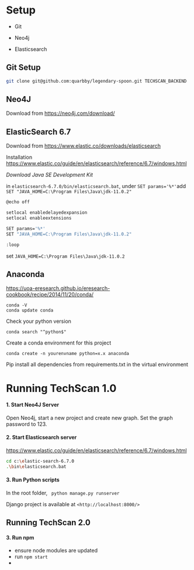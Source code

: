 # Setup 

- Git

- Neo4j

- Elasticsearch

  

## Git Setup

```bash
git clone git@github.com:quarbby/legendary-spoon.git TECHSCAN_BACKEND
```



## Neo4J

Download from https://neo4j.com/download/ 

## ElasticSearch 6.7

Download from <https://www.elastic.co/downloads/elasticsearch>

Installation https://www.elastic.co/guide/en/elasticsearch/reference/6.7/windows.html



_Download Java SE Development Kit_

in `elasticsearch-6.7.0/bin/elasticsearch.bat`, under `SET params='%*'`add `SET "JAVA_HOME=C:\Program Files\Java\jdk-11.0.2"`

```bash
@echo off

setlocal enabledelayedexpansion
setlocal enableextensions

SET params='%*'
SET "JAVA_HOME=C:\Program Files\Java\jdk-11.0.2"

:loop
```

set `JAVA_HOME=C:\Program Files\Java\jdk-11.0.2` 



## Anaconda

<https://uoa-eresearch.github.io/eresearch-cookbook/recipe/2014/11/20/conda/>

```
conda -V
conda update conda
```

Check your python version

```
conda search "^python$"
```

Create a conda environment for this project

```
conda create -n yourenvname python=x.x anaconda
```

Pip install all dependencies from requirements.txt in the virtual environment





# Running TechScan 1.0

#### 1. Start Neo4J Server

Open Neo4j, start a new project and create new graph. Set the graph password to 123.



#### 2. Start Elasticsearch server

<https://www.elastic.co/guide/en/elasticsearch/reference/6.7/windows.html>

```bash
cd c:\elastic-search-6.7.0
.\bin\elasticsearch.bat
```



#### 3. Run Python scripts

In the root folder,  ``` python manage.py runserver``` 

Django project is available at ```<http://localhost:8000/>```







## Running TechScan 2.0

#### 3. Run npm

- ensure node modules are updated
- run ```npm start```
- 





